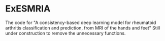 # ExESMRIA

The code for "A consistency-based deep learning model for rheumatoid arthritis classification and prediction, from MRI of the hands and feet"
Still under construction to remove the unnecessary functions.

